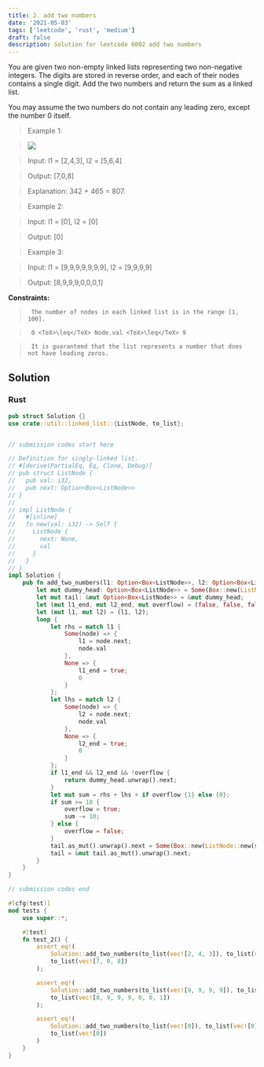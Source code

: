 ```yaml
---
title: 2. add two numbers
date: '2021-05-03'
tags: ['leetcode', 'rust', 'medium']
draft: false
description: Solution for leetcode 0002 add two numbers
---
```


 

  You are given two non-empty linked lists representing two non-negative integers. The digits are stored in reverse order, and each of their nodes contains a single digit. Add the two numbers and return the sum as a linked list.

  You may assume the two numbers do not contain any leading zero, except the number 0 itself.

   

>   Example 1:

>   ![](https://assets.leetcode.com/uploads/2020/10/02/addtwonumber1.jpg)

>   Input: l1 <TeX>=</TeX> [2,4,3], l2 <TeX>=</TeX> [5,6,4]

>   Output: [7,0,8]

>   Explanation: 342 + 465 <TeX>=</TeX> 807.

  

>   Example 2:

  

>   Input: l1 <TeX>=</TeX> [0], l2 <TeX>=</TeX> [0]

>   Output: [0]

  

>   Example 3:

  

>   Input: l1 <TeX>=</TeX> [9,9,9,9,9,9,9], l2 <TeX>=</TeX> [9,9,9,9]

>   Output: [8,9,9,9,0,0,0,1]

  

   

  **Constraints:**

  

 >  	The number of nodes in each linked list is in the range [1, 100].

 >  	0 <TeX>\leq</TeX> Node.val <TeX>\leq</TeX> 9

 >  	It is guaranteed that the list represents a number that does not have leading zeros.


## Solution
### Rust
```rust
pub struct Solution {}
use crate::util::linked_list::{ListNode, to_list};


// submission codes start here

// Definition for singly-linked list.
// #[derive(PartialEq, Eq, Clone, Debug)]
// pub struct ListNode {
//   pub val: i32,
//   pub next: Option<Box<ListNode>>
// }
// 
// impl ListNode {
//   #[inline]
//   fn new(val: i32) -> Self {
//     ListNode {
//       next: None,
//       val
//     }
//   }
// }
impl Solution {
    pub fn add_two_numbers(l1: Option<Box<ListNode>>, l2: Option<Box<ListNode>>) -> Option<Box<ListNode>> {
        let mut dummy_head: Option<Box<ListNode>> = Some(Box::new(ListNode::new(0)));
        let mut tail: &mut Option<Box<ListNode>> = &mut dummy_head;
        let (mut l1_end, mut l2_end, mut overflow) = (false, false, false);
        let (mut l1, mut l2) = (l1, l2);
        loop {
            let rhs = match l1 {
                Some(node) => {
                    l1 = node.next;
                    node.val
                }, 
                None => {
                    l1_end = true;
                    0
                }
            };
            let lhs = match l2 {
                Some(node) => {
                    l2 = node.next;
                    node.val
                }, 
                None => {
                    l2_end = true;
                    0
                }
            };
            if l1_end && l2_end && !overflow {
                return dummy_head.unwrap().next;
            }
            let mut sum = rhs + lhs + if overflow {1} else {0};
            if sum >= 10 {
                overflow = true;
                sum -= 10;
            } else {
                overflow = false;
            }
            tail.as_mut().unwrap().next = Some(Box::new(ListNode::new(sum)));
            tail = &mut tail.as_mut().unwrap().next;
        }
    }
}

// submission codes end

#[cfg(test)]
mod tests {
    use super::*;

    #[test]
    fn test_2() {
        assert_eq!(
            Solution::add_two_numbers(to_list(vec![2, 4, 3]), to_list(vec![5, 6, 4])),
            to_list(vec![7, 0, 8])
        );

        assert_eq!(
            Solution::add_two_numbers(to_list(vec![9, 9, 9, 9]), to_list(vec![9, 9, 9, 9, 9, 9])),
            to_list(vec![8, 9, 9, 9, 0, 0, 1])
        );

        assert_eq!(
            Solution::add_two_numbers(to_list(vec![0]), to_list(vec![0])),
            to_list(vec![0])
        )
    }
}

```
